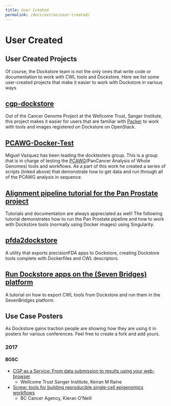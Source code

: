 ```yaml
---
title: User Created
permalink: /docs/extras/user-created/
---
```

# User Created
## User Created Projects

Of course, the Dockstore team is not the only ones that write code or documentation to work with CWL tools and Dockstore. Here we list some user-created projects that make it easier to work with Dockstore in various ways

## [cgp-dockstore](https://github.com/cancerit/cgp-dockstore)

Out of the Cancer Genome Project at the Wellcome Trust, Sanger Institute, this project makes it easier for users that are familiar with [Packer](https://www.packer.io/) to work with tools and images registered on Dockstore on OpenStack.

## [PCAWG-Docker-Test](https://github.com/mikisvaz/PCAWG-Docker-Test)

Miguel Vazquez has been leading the docktesters group. This is a group that is in charge of testing the [PCAWG](http://icgc.org/working-pancancer-data-aws)(PanCancer Analysis of Whole Genomes) tools and workflows. As a part of this work he created a series of scripts (linked above) that demonstrate how to get data and run through all of the PCAWG analysis in sequence.  

## [Alignment pipeline tutorial for the Pan Prostate project](https://docs.google.com/document/d/1djQ-8YlqfjbOJRnkeCu7lV1he_vJygIXn4ExHz6m874/edit?usp=sharing)

Tutorials and documentation are always appreciated as well!
The following tutorial demonstrates how to run the Pan Prostate pipeline and how to work with Dockstore tools (normally using Docker images) using Singularity.

## [pfda2dockstore](https://github.com/OpenGenomics/pfda2dockstore/tree/wrapup)

A utility that exports precisionFDA apps to Dockstore, creating Dockstore tools complete with Dockerfiles and CWL descriptors.

## [Run Dockstore apps on the (Seven Bridges) platform](https://docs.sevenbridges.com/docs/run-dockstore-apps-on-the-platform)

A tutorial on how to export CWL tools from Dockstore and run them in the SevenBridges platform. 

## Use Case Posters

As Dockstore gains traction people are showing how they are using it in posters
for various conferences.  Feel free to create a fork and add yours.

### 2017
#### BOSC
* [CGP as a Service: From data submission to results using your web-browser](/assets/files/2017_BOSC_Sanger_keiranmraine.pdf)
  * Wellcome Trust Sanger Institute, Keiran M Raine
* [Screw: tools for building reproducible single-cell epigenomics workflows](https://github.com/Epigenomics-Screw/Bosc_2017_poster/raw/f83a07e4ab9acd982b4a27b41cfcd4d7a136e49e/bosc_poster.pdf)
  * BC Cancer Agency, Kieran O'Neill
